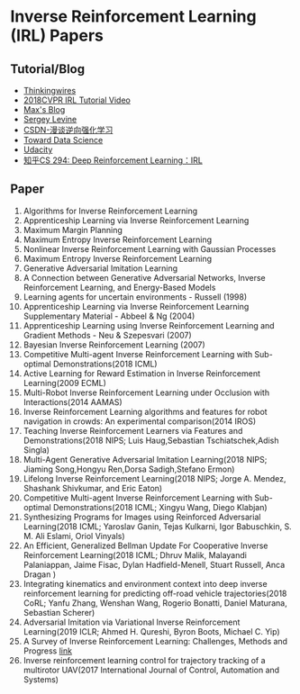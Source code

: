 # Inverse Reinforcement Learning (IRL) Papers
## Tutorial/Blog
- [Thinkingwires](https://thinkingwires.com/posts/2018-02-13-irl-tutorial-1.html)
- [2018CVPR IRL Tutorial Video](https://www.youtube.com/watch?v=JbNeLiNnvII)
- [Max's Blog](http://178.79.149.207/posts/inverse-reinforcement-learning.html)
- [Sergey Levine](http://people.eecs.berkeley.edu/~svlevine/)
- [CSDN-漫谈逆向强化学习](https://blog.csdn.net/philthinker/article/details/79778271)
- [Toward Data Science](https://towardsdatascience.com/inverse-reinforcement-learning-6453b7cdc90d)
- [Udacity](https://www.youtube.com/watch?v=h7uGyBcIeII)
- [知乎CS 294: Deep Reinforcement Learning：IRL](https://zhuanlan.zhihu.com/p/32502503)
## Paper
1. Algorithms for Inverse Reinforcement Learning
2. Apprenticeship Learning via Inverse Reinforcement Learning
3. Maximum Margin Planning
4. Maximum Entropy Inverse Reinforcement Learning
5. Nonlinear Inverse Reinforcement Learning with Gaussian Processes
6. Maximum Entropy Inverse Reinforcement Learning
7. Generative Adversarial Imitation Learning
8. A Connection between Generative Adversarial Networks, Inverse Reinforcement Learning, and Energy-Based Models
9. Learning agents for uncertain environments - Russell (1998)
10. Apprenticeship Learning via Inverse Reinforcement Learning Supplementary Material - Abbeel & Ng (2004)
11. Apprenticeship Learning using Inverse Reinforcement Learning and Gradient Methods - Neu & Szepesvari (2007)
12. Bayesian Inverse Reinforcement Learning (2007)
13. Competitive Multi-agent Inverse Reinforcement Learning with Sub-optimal Demonstrations(2018 ICML)
14. Active Learning for Reward Estimation in Inverse Reinforcement Learning(2009 ECML)
15. Multi-Robot Inverse Reinforcement Learning under Occlusion with Interactions(2014 AAMAS)
16. Inverse Reinforcement Learning algorithms and features for robot navigation in crowds: An experimental comparison(2014 IROS)
17. Teaching Inverse Reinforcement Learners via Features and Demonstrations(2018 NIPS; Luis Haug,Sebastian Tschiatschek,Adish Singla)
18. Multi-Agent Generative Adversarial Imitation Learning(2018 NIPS; Jiaming Song,Hongyu Ren,Dorsa Sadigh,Stefano Ermon)
19. Lifelong Inverse Reinforcement Learning(2018 NIPS; Jorge A. Mendez, Shashank Shivkumar, and Eric Eaton)
20. Competitive Multi-agent Inverse Reinforcement Learning with Sub-optimal Demonstrations(2018 ICML; Xingyu Wang, Diego Klabjan)
21. Synthesizing Programs for Images using Reinforced Adversarial Learning(2018 ICML; Yaroslav Ganin, Tejas Kulkarni, Igor Babuschkin, S. M. Ali Eslami, Oriol Vinyals)
22. An Efficient, Generalized Bellman Update For Cooperative Inverse Reinforcement Learning(2018 ICML; Dhruv Malik, Malayandi Palaniappan, Jaime Fisac, Dylan Hadfield-Menell, Stuart Russell, Anca Dragan )
23. Integrating kinematics and environment context into deep inverse reinforcement learning for predicting off-road vehicle trajectories(2018 CoRL; Yanfu Zhang, Wenshan Wang, Rogerio Bonatti, Daniel Maturana, Sebastian Scherer)
24. Adversarial Imitation via Variational Inverse Reinforcement Learning(2019 ICLR; Ahmed H. Qureshi, Byron Boots, Michael C. Yip)
25. A Survey of Inverse Reinforcement Learning: Challenges, Methods and Progress [link](https://arxiv.org/abs/1806.06877)
26. Inverse reinforcement learning control for trajectory tracking of a multirotor UAV(2017 International Journal of Control, Automation and Systems)

